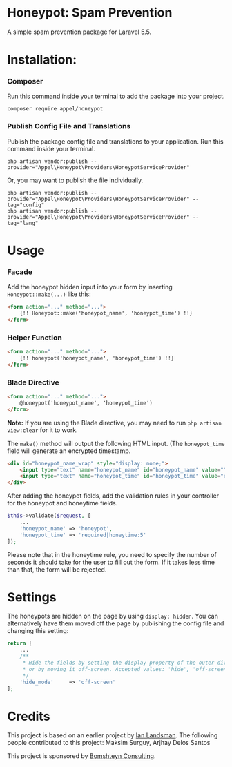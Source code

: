 # Honeypot: Spam Prevention
A simple spam prevention package for Laravel 5.5.

# Installation:
### Composer
Run this command inside your terminal to add the package into your project.
```
composer require appel/honeypot
```

### Publish Config File and Translations
Publish the package config file and translations to your application. Run this command inside your terminal.
```
php artisan vendor:publish --provider="Appel\Honeypot\Providers\HoneypotServiceProvider"
```
Or, you may want to publish the file individually.
```
php artisan vendor:publish --provider="Appel\Honeypot\Providers\HoneypotServiceProvider" --tag="config"
php artisan vendor:publish --provider="Appel\Honeypot\Providers\HoneypotServiceProvider" --tag="lang"
```

# Usage
### Facade
Add the honeypot hidden input into your form by inserting `Honeypot::make(...)` like this:
```html
<form action="..." method="...">
    {!! Honeypot::make('honeypot_name', 'honeypot_time') !!}
</form>
```
### Helper Function
```html
<form action="..." method="...">
    {!! honeypot('honeypot_name', 'honeypot_time') !!}
</form>
```
### Blade Directive
```html
<form action="..." method="...">
    @honeypot('honeypot_name', 'honeypot_time')
</form>
```
**Note:** If you are using the Blade directive, you may need to run `php artisan view:clear` for it to work.

The `make()` method will output the following HTML input. (The `honeypot_time` field will generate an encrypted timestamp.
```html
<div id="honeypot_name_wrap" style="display: none;">
    <input type="text" name="honeypot_name" id="honeypot_name" value="" autocomplete="off">
    <input type="text" name="honeypot_time" id="honeypot_time" value="encrypted timestamp" autocomplete="off">
</div>
```
After adding the honeypot fields, add the validation rules in your controller for the honeypot and honeytime fields.
```php
$this->validate($request, [
    ...
    'honeypot_name' => 'honeypot',
    'honeypot_time' => 'required|honeytime:5'
]);
```
Please note that in the honeytime rule, you need to specify the number of seconds it should take for the user to fill 
out the form. If it takes less time than that, the form will be rejected.

# Settings
The honeypots are hidden on the page by using `display: hidden`. You can alternatively have them moved off the page by 
publishing the config file and changing this setting:
```php
return [
    ...
    /**
     * Hide the fields by setting the display property of the outer div to none,
     * or by moving it off-screen. Accepted values: 'hide', 'off-screen'
     */
    'hide_mode'     => 'off-screen'
];
```

# Credits
This project is based on an earlier project by [Ian Landsman](https://github.com/ianlandsman/Honeypot).
The following people contributed to this project: Maksim Surguy, Arjhay Delos Santos

This project is sponsored by [Bomshteyn Consulting](https://bomshteyn.com/).
